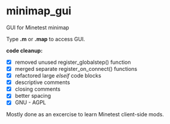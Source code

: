 # minimap_gui
GUI for Minetest minimap  

Type **.m** or **.map** to access GUI.  

**code cleanup:**  
- [x] removed unused register_globalstep() function  
- [x] merged separate register_on_connect() functions  
- [x] refactored large *elseif* code blocks  
- [x] descriptive comments  
- [x] closing comments  
- [x] better spacing  
- [x] GNU - AGPL  

Mostly done as an excercise to learn Minetest client-side mods.
